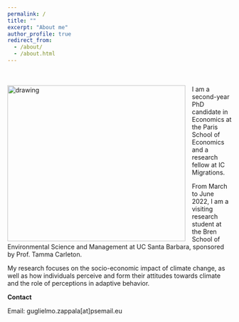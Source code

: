 ```yaml
---
permalink: /
title: ""
excerpt: "About me"
author_profile: true
redirect_from: 
  - /about/
  - /about.html
---
```

<br />
<!-- <img src=https://github.com/guglielmozappala/guglielmozappala.github.io/tree/master/images/upload copia.png style="width:740px;height:640px;"> -->
<br />
<!--![github small](/images/upload copia.png) -->
<img src="/images/upload.png" alt="drawing" width="400" height="350" style="float: left; padding-right:15px"/> I am a second-year PhD candidate in Economics at the Paris School of Economics and a research fellow at IC Migrations. <br>

From March to June 2022, I am a visiting research student at the Bren School of Environmental Science and Management at UC Santa Barbara, sponsored by Prof. Tamma Carleton. <br>

My research focuses on the socio-economic impact of climate change, as well as how individuals perceive and form their attitudes towards climate and the role of perceptions in adaptive behavior. <br>

**Contact**

Email: guglielmo.zappala[at]psemail.eu 
<br>
